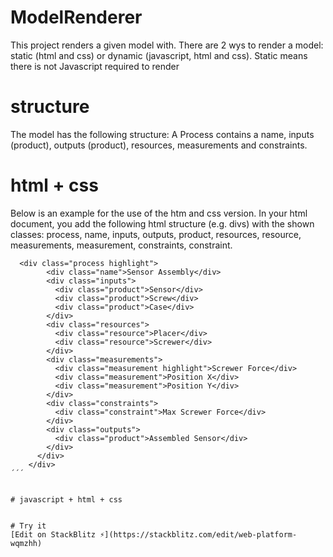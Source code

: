 # ModelRenderer

This project renders a given model with.
There are 2 wys to render a model: static (html and css) or dynamic (javascript, html and css).
Static means there is not Javascript required to render

# structure

The model has the following structure:
A Process contains a name, inputs (product), outputs (product), resources, measurements and constraints.

# html + css

Below is an example for the use of the htm and css version.
In your html document, you add the following html structure (e.g. divs) with the shown classes: process, name, inputs, outputs, product, resources, resource, measurements, measurement, constraints, constraint.

```
  <div class="process highlight">
        <div class="name">Sensor Assembly</div>
        <div class="inputs">
          <div class="product">Sensor</div>
          <div class="product">Screw</div>
          <div class="product">Case</div>
        </div>
        <div class="resources">
          <div class="resource">Placer</div>
          <div class="resource">Screwer</div>
        </div>
        <div class="measurements">
          <div class="measurement highlight">Screwer Force</div>
          <div class="measurement">Position X</div>
          <div class="measurement">Position Y</div>
        </div>
        <div class="constraints">
          <div class="constraint">Max Screwer Force</div>
        </div>
        <div class="outputs">
          <div class="product">Assembled Sensor</div>
        </div>
      </div>
    </div>
´´´


# javascript + html + css


# Try it
[Edit on StackBlitz ⚡️](https://stackblitz.com/edit/web-platform-wqmzhh)
```
